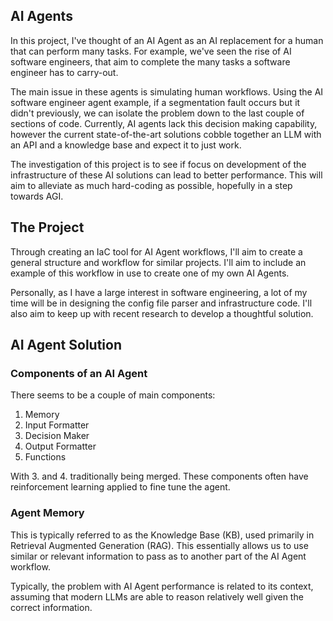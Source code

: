 ## AI Agents
In this project, I've thought of an AI Agent as an AI replacement for a human that can perform many tasks. For example, we've seen the rise of AI software engineers, that aim to complete the many tasks a software engineer has to carry-out.

The main issue in these agents is simulating human workflows. Using the AI software engineer agent example, if a segmentation fault occurs but it didn't previously, we can isolate the problem down to the last couple of sections of code. Currently, AI agents lack this decision making capability, however the current state-of-the-art solutions cobble together an LLM with an API and a knowledge base and expect it to just work.

The investigation of this project is to see if focus on development of the infrastructure of these AI solutions can lead to better performance. This will aim to alleviate as much hard-coding as possible, hopefully in a step towards AGI.

## The Project
Through creating an IaC tool for AI Agent workflows, I'll aim to create a general structure and workflow for similar projects. I'll aim to include an example of this workflow in use to create one of my own AI Agents.

Personally, as I have a large interest in software engineering, a lot of my time will be in designing the config file parser and infrastructure code. I'll also aim to keep up with recent research to develop a thoughtful solution.

## AI Agent Solution
### Components of an AI Agent
There seems to be a couple of main components:
1. Memory
2. Input Formatter
3. Decision Maker
4. Output Formatter
5. Functions

With 3. and 4. traditionally being merged. These components often have reinforcement learning applied to fine tune the agent.

### Agent Memory
This is typically referred to as the Knowledge Base (KB), used primarily in Retrieval Augmented Generation (RAG). This essentially allows us to use similar or relevant information to pass as to another part of the AI Agent workflow.

Typically, the problem with AI Agent performance is related to its context, assuming that modern LLMs are able to reason relatively well given the correct information.